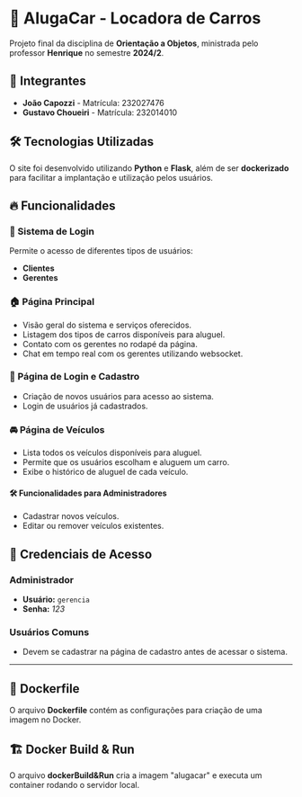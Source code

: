 # 🚗 AlugaCar - Locadora de Carros  

Projeto final da disciplina de **Orientação a Objetos**, ministrada pelo professor **Henrique** no semestre **2024/2**.  

## 📌 Integrantes  
- **João Capozzi** - Matrícula: 232027476  
- **Gustavo Choueiri** - Matrícula: 232014010

## 🛠️ Tecnologias Utilizadas  
O site foi desenvolvido utilizando **Python** e **Flask**, além de ser **dockerizado** para facilitar a implantação e utilização pelos usuários.  

## 🔥 Funcionalidades  

### 🔑 Sistema de Login  
Permite o acesso de diferentes tipos de usuários:  
- **Clientes**  
- **Gerentes**  

### 🏠 Página Principal  
- Visão geral do sistema e serviços oferecidos.  
- Listagem dos tipos de carros disponíveis para aluguel.  
- Contato com os gerentes no rodapé da página.
- Chat em tempo real com os gerentes utilizando websocket.  

### 🔐 Página de Login e Cadastro  
- Criação de novos usuários para acesso ao sistema.  
- Login de usuários já cadastrados.  

### 🚘 Página de Veículos  
- Lista todos os veículos disponíveis para aluguel.  
- Permite que os usuários escolham e aluguem um carro.  
- Exibe o histórico de aluguel de cada veículo.  

#### 🛠️ Funcionalidades para Administradores  
- Cadastrar novos veículos.  
- Editar ou remover veículos existentes.  

## 🔑 Credenciais de Acesso  

### Administrador  
- **Usuário:** `gerencia`  
- **Senha:** *123*  

### Usuários Comuns  
- Devem se cadastrar na página de cadastro antes de acessar o sistema.  

---

## 📄 Dockerfile  
O arquivo **Dockerfile** contém as configurações para criação de uma imagem no Docker.  

## 🏗️ Docker Build & Run  
O arquivo **dockerBuild&Run** cria a imagem "alugacar" e executa um container rodando o servidor local. 
